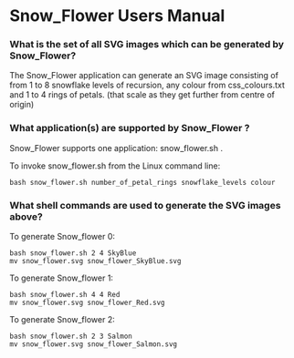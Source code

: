 # Snow_Flower Users Manual


### What is the set of all SVG images which can be generated by Snow_Flower?
The Snow_Flower application can generate an SVG image consisting of from 1 to 8 snowflake levels of recursion, any colour from  css_colours.txt  and 1 to 4 rings of petals. (that scale as they get further from centre of origin)

### What application(s) are supported by Snow_Flower ?
 Snow_Flower  supports one application: snow_flower.sh .

To invoke snow_flower.sh from the Linux command line:

	bash snow_flower.sh number_of_petal_rings snowflake_levels colour


### What shell commands are used to generate the SVG images above?
To generate Snow_flower 0:

	bash snow_flower.sh 2 4 SkyBlue
	mv snow_flower.svg snow_flower_SkyBlue.svg

To generate Snow_flower 1:

	bash snow_flower.sh 4 4 Red
	mv snow_flower.svg snow_flower_Red.svg

To generate Snow_flower 2:

	bash snow_flower.sh 2 3 Salmon
	mv snow_flower.svg snow_flower_Salmon.svg
